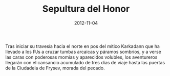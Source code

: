 ﻿---
title: Sepultura del Honor
summary:  Sepultura del Honor es la segunda parte de la campaña titulada “El Valle del Dios Astado” para La Marca del Este, En esta ocasión, la mayor parte de la acción tendrá lugar en la Ciudadela de Frysev, fortaleza inventada por el autor que fue añadida al Canon del Códex de la Marca.

authors:
  - Luis Felipe Garcia / Tadevs
date: 2012-11-04
type: post
categories:
- Comunidad
- El Valle del Dios Astado
tags:
- aventura
- ciudad
- campaña
minlevels: "3"
maxlevels: "4"
prices: gratis
session: "3"
mincharacters: "3"
maxcharacters: "4"
eval:  no oficial
cover: "sepultura-del-honor.jpg"
download: "sepultura-del-honor.pdf"
moreinfo: "http://www.sinergiaderol.com/aventuras/av-aventurasmarcadeleste.html"
license: "OGL"
draft: false

---

Tras iniciar su travesía hacia el norte en pos del mítico Karkadann que ha llevado a los PJs a cruzar tumbas arcaicas y páramos sombríos, y a verse las caras con poderosas momias y aparecidos volubles,
los aventureros llegarán con el cansancio acumulado de tres días de viaje hasta las puertas de la Ciudadela de Frysev, morada del pecado.